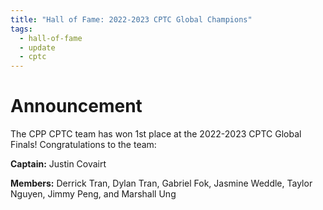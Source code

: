 ```yaml
---
title: "Hall of Fame: 2022-2023 CPTC Global Champions"
tags:
  - hall-of-fame
  - update
  - cptc
---
```


# Announcement

The CPP CPTC team has won 1st place at the 2022-2023 CPTC Global Finals! Congratulations to the team:

**Captain:** Justin Covairt

**Members:** Derrick Tran, Dylan Tran, Gabriel Fok, Jasmine Weddle, Taylor Nguyen, Jimmy Peng, and Marshall Ung 